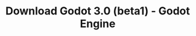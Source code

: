---
# Generated by /tools/generators/src/download_archive_generator !!! do not edit by hand !!!
title: 'Download Godot 3.0 (beta1) - Godot Engine'
type: 'download/archive'
name: '3.0'
flavor: 'beta1'
release_date: '2017-11-30T02:00:00-00:00'
release_notes: 'article/dev-snapshot-godot-3-0-beta-1/'
primaryPlatforms:
  - 'android.apk'
  - 'macos.universal'
  - 'windows.64'
  - 'linux_server.headless.64'
  - 'web'
  - 'templates'
links:
  android.apk:
    name: 'android.apk'
    title: 'Android'
    caption: 'APK Universal (ARM64 + ARMv7 + x86_64 + x86)'
    tags:
      - 'APK download'
      - 'ARM64/v7'
      - 'x86 (64 & 32 bit)'
    hosts:
      github_builds:
        regular: 'https://github.com/godotengine/godot-builds/releases/download/3.0-beta1/Godot_v3.0-beta1_android_editor.apk'
        mono: '#'
      github:
        regular: 'https://github.com/godotengine/godot/releases/download/3.0-beta1/Godot_v3.0-beta1_android_editor.apk'
        mono: '#'
  macos.universal:
    name: 'macos.universal'
    title: 'macOS'
    caption: 'Universal (x86_64 + Silício da Apple)'
    tags:
      - 'Intel/Apple Silicon'
      - '64 bit'
    hosts:
      github_builds:
        regular: 'https://github.com/godotengine/godot-builds/releases/download/3.0-beta1/Godot_v3.0-beta1_osx.universal.zip'
        mono: 'https://github.com/godotengine/godot-builds/releases/download/3.0-beta1/Godot_v3.0-beta1_mono_osx.universal.zip'
      github:
        regular: 'https://github.com/godotengine/godot/releases/download/3.0-beta1/Godot_v3.0-beta1_osx.universal.zip'
        mono: 'https://github.com/godotengine/godot/releases/download/3.0-beta1/Godot_v3.0-beta1_mono_osx.universal.zip'
  windows.64:
    name: 'windows.64'
    title: 'Windows'
    caption: 'Padrão (x86_64)'
    tags:
      - '64 bit'
    hosts:
      github_builds:
        regular: 'https://github.com/godotengine/godot-builds/releases/download/3.0-beta1/Godot_v3.0-beta1_win64.exe.zip'
        mono: 'https://github.com/godotengine/godot-builds/releases/download/3.0-beta1/Godot_v3.0-beta1_mono_win64.zip'
      github:
        regular: 'https://github.com/godotengine/godot/releases/download/3.0-beta1/Godot_v3.0-beta1_win64.exe.zip'
        mono: 'https://github.com/godotengine/godot/releases/download/3.0-beta1/Godot_v3.0-beta1_mono_win64.zip'
  linux_server.headless.64:
    name: 'linux_server.headless.64'
    title: 'Linux Server'
    caption: 'Headless (x86_64)'
    tags:
      - '64 bit'
      - 'Headless'
    hosts:
      github_builds:
        regular: 'https://github.com/godotengine/godot-builds/releases/download/3.0-beta1/Godot_v3.0-beta1_linux_headless.64.zip'
        mono: 'https://github.com/godotengine/godot-builds/releases/download/3.0-beta1/Godot_v3.0-beta1_mono_linux_headless_64.zip'
      github:
        regular: 'https://github.com/godotengine/godot/releases/download/3.0-beta1/Godot_v3.0-beta1_linux_headless.64.zip'
        mono: 'https://github.com/godotengine/godot/releases/download/3.0-beta1/Godot_v3.0-beta1_mono_linux_headless_64.zip'
  web:
    name: 'web'
    title: 'Editor Web'
    caption: ''
    tags:
      - 'Self-hosted'
      - 'Cross-platform'
    hosts:
      github_builds:
        regular: 'https://github.com/godotengine/godot-builds/releases/download/3.0-beta1/Godot_v3.0-beta1_web_editor.zip'
        mono: '#'
      github:
        regular: 'https://github.com/godotengine/godot/releases/download/3.0-beta1/Godot_v3.0-beta1_web_editor.zip'
        mono: '#'
  linux.64:
    name: 'linux.64'
    title: 'Linux'
    caption: 'Padrão (x86_64)'
    tags:
      - '64 bit'
    hosts:
      github_builds:
        regular: 'https://github.com/godotengine/godot-builds/releases/download/3.0-beta1/Godot_v3.0-beta1_x11.64.zip'
        mono: 'https://github.com/godotengine/godot-builds/releases/download/3.0-beta1/Godot_v3.0-beta1_mono_x11_64.zip'
      github:
        regular: 'https://github.com/godotengine/godot/releases/download/3.0-beta1/Godot_v3.0-beta1_x11.64.zip'
        mono: 'https://github.com/godotengine/godot/releases/download/3.0-beta1/Godot_v3.0-beta1_mono_x11_64.zip'
  linux.32:
    name: 'linux.32'
    title: 'Linux'
    caption: 'Padrão (x86)'
    tags:
      - '32 bit'
    hosts:
      github_builds:
        regular: 'https://github.com/godotengine/godot-builds/releases/download/3.0-beta1/Godot_v3.0-beta1_x11.32.zip'
        mono: 'https://github.com/godotengine/godot-builds/releases/download/3.0-beta1/Godot_v3.0-beta1_mono_x11_32.zip'
      github:
        regular: 'https://github.com/godotengine/godot/releases/download/3.0-beta1/Godot_v3.0-beta1_x11.32.zip'
        mono: 'https://github.com/godotengine/godot/releases/download/3.0-beta1/Godot_v3.0-beta1_mono_x11_32.zip'
  windows.32:
    name: 'windows.32'
    title: 'Windows'
    caption: 'Padrão (x86)'
    tags:
      - '32 bit'
    hosts:
      github_builds:
        regular: 'https://github.com/godotengine/godot-builds/releases/download/3.0-beta1/Godot_v3.0-beta1_win32.exe.zip'
        mono: 'https://github.com/godotengine/godot-builds/releases/download/3.0-beta1/Godot_v3.0-beta1_mono_win32.zip'
      github:
        regular: 'https://github.com/godotengine/godot/releases/download/3.0-beta1/Godot_v3.0-beta1_win32.exe.zip'
        mono: 'https://github.com/godotengine/godot/releases/download/3.0-beta1/Godot_v3.0-beta1_mono_win32.zip'
  linux_server.64:
    name: 'linux_server.64'
    title: 'Servidor Linux'
    caption: 'Padrão (x86_64)'
    tags:
      - '64 bit'
    hosts:
      github_builds:
        regular: 'https://github.com/godotengine/godot-builds/releases/download/3.0-beta1/Godot_v3.0-beta1_linux_server.64.zip'
        mono: 'https://github.com/godotengine/godot-builds/releases/download/3.0-beta1/Godot_v3.0-beta1_mono_linux_server_64.zip'
      github:
        regular: 'https://github.com/godotengine/godot/releases/download/3.0-beta1/Godot_v3.0-beta1_linux_server.64.zip'
        mono: 'https://github.com/godotengine/godot/releases/download/3.0-beta1/Godot_v3.0-beta1_mono_linux_server_64.zip'
  aar_library:
    name: 'aar_library'
    title: 'Biblioteca de AAR'
    caption: ''
    tags:
      - 'Android plugins'
      - 'Java'
      - 'Kotlin'
    hosts:
      github_builds:
        regular: 'https://github.com/godotengine/godot-builds/releases/download/3.0-beta1/godot-lib.3.0.beta1.release.aar'
        mono: 'https://github.com/godotengine/godot-builds/releases/download/3.0-beta1/godot-lib.3.0.beta1.mono.release.aar'
      github:
        regular: 'https://github.com/godotengine/godot/releases/download/3.0-beta1/godot-lib.3.0.beta1.release.aar'
        mono: 'https://github.com/godotengine/godot/releases/download/3.0-beta1/godot-lib.3.0.beta1.mono.release.aar'
  templates:
    name: 'templates'
    title: 'Modelos de exportação'
    caption: ''
    tags:
      - 'Utilizado para exportar os seus jogos para todas as plataformas suportadas'
    hosts:
      github_builds:
        regular: 'https://github.com/godotengine/godot-builds/releases/download/3.0-beta1/Godot_v3.0-beta1_export_templates.tpz'
        mono: 'https://github.com/godotengine/godot-builds/releases/download/3.0-beta1/Godot_v3.0-beta1_mono_export_templates.tpz'
      github:
        regular: 'https://github.com/godotengine/godot/releases/download/3.0-beta1/Godot_v3.0-beta1_export_templates.tpz'
        mono: 'https://github.com/godotengine/godot/releases/download/3.0-beta1/Godot_v3.0-beta1_mono_export_templates.tpz'
---